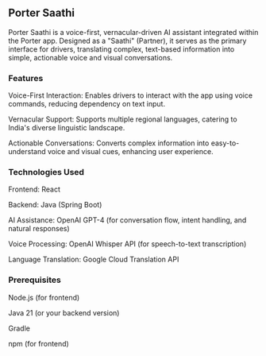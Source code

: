 ## **Porter Saathi**

Porter Saathi is a voice-first, vernacular-driven AI assistant integrated within the Porter app. Designed as a "Saathi" (Partner), it serves as the primary interface for drivers, translating complex, text-based information into simple, actionable voice and visual conversations.

### **Features**

Voice-First Interaction: Enables drivers to interact with the app using voice commands, reducing dependency on text input.

Vernacular Support: Supports multiple regional languages, catering to India's diverse linguistic landscape.

Actionable Conversations: Converts complex information into easy-to-understand voice and visual cues, enhancing user experience.


### **Technologies Used**

Frontend: React

Backend: Java (Spring Boot)

AI Assistance: OpenAI GPT-4 (for conversation flow, intent handling, and natural responses)

Voice Processing: OpenAI Whisper API (for speech-to-text transcription)

Language Translation: Google Cloud Translation API


### **Prerequisites**

Node.js (for frontend)

Java 21 (or your backend version)

Gradle

npm (for frontend)
